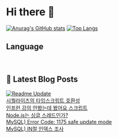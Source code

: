 # Hi there 👋

[![Anurag's GitHub stats](https://github-readme-stats.vercel.app/api?username=fullth)](https://github.com/anuraghazra/github-readme-stats)
[![Top Langs](https://github-readme-stats.vercel.app/api/top-langs/?username=fullth&layout=compact&hide=r,jupyter%20notebook,c%23&exclude_repo=roharui.github.io)](https://github.com/anuraghazra/github-readme-stats)

## Language

<p>
  <img alt="" src= "https://img.shields.io/badge/Node.js-339933?style=flat-square&logo=Node.js&logoColor=green"/>
  <img alt="" src= "https://img.shields.io/badge/TypeScript-black?logo=typescript&logoColor=blue"/>
  <img alt="" src= "https://img.shields.io/badge/JavaScript-F7DF1E?style=flat-square&logo=JavaScript&logoColor=white"/> 
</p>

## 📕 Latest Blog Posts
[![Readme Update](https://github.com/fullth/fullth/actions/workflows/main.yml/badge.svg)](https://github.com/fullth/fullth/actions/workflows/main.yml)</br>
<a href=https://fullth.tistory.com/entry/%EC%8B%9C%ED%80%84%EB%9D%BC%EC%9D%B4%EC%A6%88%EC%9D%98-%ED%83%80%EC%9E%85%EC%8A%A4%ED%81%AC%EB%A6%BD%ED%8A%B8-%ED%98%B8%ED%99%98%EC%84%B1>시퀄라이즈의 타입스크립트 호환성</a></br><a href=https://fullth.tistory.com/entry/%EC%9D%B8%ED%94%84%EB%9F%B0-%EA%B0%95%EC%9D%98-%EC%95%88%EB%B4%A4%EB%8A%94%EB%8D%B0-%EB%B4%A4%EC%96%B4%EC%9A%94-%EC%8A%A4%ED%81%AC%EB%A6%BD%ED%8A%B8>인프런 강의 안봤는데 봤어요 스크립트</a></br><a href=https://fullth.tistory.com/entry/Nodejs-Worker-threads>Node.js는 싱글 스레드인가?</a></br><a href=https://fullth.tistory.com/entry/MySQL-Error-Code-1175-safe-update-mode>MySQL) Error Code: 1175 safe update mode</a></br><a href=https://fullth.tistory.com/entry/MySQL-IN%EC%A0%88-%EC%9D%B8%EB%8D%B1%EC%8A%A4-%EC%A1%B0%EC%82%AC>MySQL) IN절 인덱스 조사</a></br>